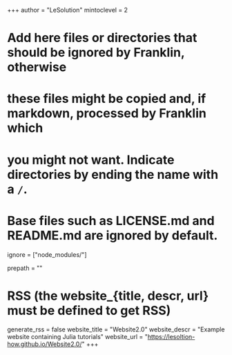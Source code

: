 +++
author = "LeSolution"
mintoclevel = 2

# Add here files or directories that should be ignored by Franklin, otherwise
# these files might be copied and, if markdown, processed by Franklin which
# you might not want. Indicate directories by ending the name with a `/`.
# Base files such as LICENSE.md and README.md are ignored by default.
ignore = ["node_modules/"]

prepath = ""

# RSS (the website_{title, descr, url} must be defined to get RSS)
generate_rss = false
website_title = "Website2.0"
website_descr = "Example website containing Julia tutorials"
website_url   = "https://lesoltion-how.github.io/Website2.0/"
+++

